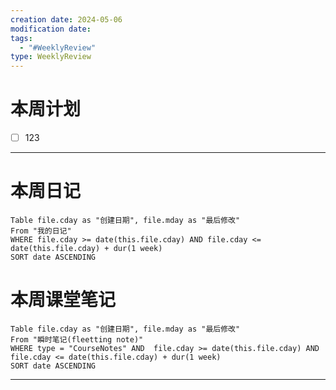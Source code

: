 ```yaml
---
creation date: 2024-05-06
modification date: 
tags:
  - "#WeeklyReview"
type: WeeklyReview
---
```

# 本周计划
- [ ] 123

---
# 本周日记
```dataview
Table file.cday as "创建日期", file.mday as "最后修改"
From "我的日记"
WHERE file.cday >= date(this.file.cday) AND file.cday <= date(this.file.cday) + dur(1 week)
SORT date ASCENDING
```
# 本周课堂笔记
```dataview
Table file.cday as "创建日期", file.mday as "最后修改"
From "瞬时笔记(fleetting note)" 
WHERE type = "CourseNotes" AND  file.cday >= date(this.file.cday) AND file.cday <= date(this.file.cday) + dur(1 week)
SORT date ASCENDING
```

---
